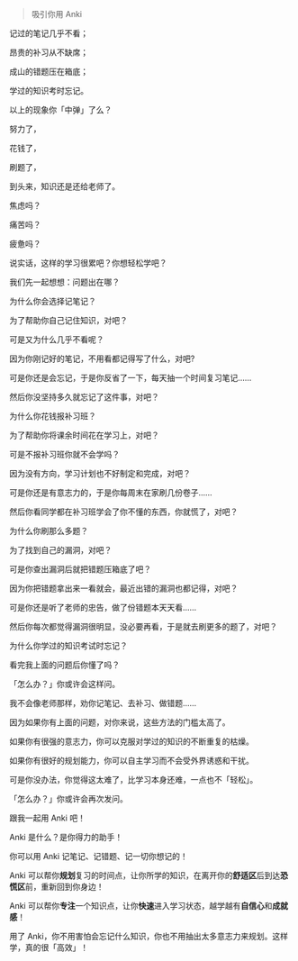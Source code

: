 > 吸引你用 Anki

记过的笔记几乎不看；

昂贵的补习从不缺席；

成山的错题压在箱底；

学过的知识考时忘记。

以上的现象你「中弹」了么？

努力了，

花钱了，

刷题了，

到头来，知识还是还给老师了。

焦虑吗？

痛苦吗？

疲惫吗？

说实话，这样的学习很累吧？你想轻松学吧？

我们先一起想想：问题出在哪？

为什么你会选择记笔记？

为了帮助你自己记住知识，对吧？

可是又为什么几乎不看呢？

因为你刚记好的笔记，不用看都记得写了什么，对吧?

可是你还是会忘记，于是你反省了一下，每天抽一个时间复习笔记……

然后你没坚持多久就忘记了这件事，对吧？

为什么你花钱报补习班？

为了帮助你将课余时间花在学习上，对吧？

可是不报补习班你就不会学吗？

因为没有方向，学习计划也不好制定和完成，对吧？

可是你还是有意志力的，于是你每周末在家刷几份卷子……

然后你看同学都在补习班学会了你不懂的东西，你就慌了，对吧？

为什么你刷那么多题？

为了找到自己的漏洞，对吧？

可是你查出漏洞后就把错题压箱底了吧？

因为你把错题拿出来一看就会，最近出错的漏洞也都记得，对吧？

可是你还是听了老师的忠告，做了份错题本天天看……

然后你每次都觉得漏洞很明显，没必要再看，于是就去刷更多的题了，对吧？

为什么你学过的知识考试时忘记？

看完我上面的问题后你懂了吗？

「怎么办？」你或许会这样问。

我不会像老师那样，劝你记笔记、去补习、做错题……

因为如果你有上面的问题，对你来说，这些方法的门槛太高了。

如果你有很强的意志力，你可以克服对学过的知识的不断重复的枯燥。

如果你有很好的规划能力，你可以自主学习而不会受外界诱惑和干扰。

可是你没办法，你觉得这太难了，比学习本身还难，一点也不「轻松」。

「怎么办？」你或许会再次发问。

跟我一起用 Anki 吧！

Anki 是什么？是你得力的助手！

你可以用 Anki 记笔记、记错题、记一切你想记的！

Anki 可以帮你**规划**复习的时间点，让你所学的知识，在离开你的**舒适区**后到达**恐慌区**前，重新回到你身边！

Anki 可以帮你**专注**一个知识点，让你**快速**进入学习状态，越学越有**自信心**和**成就感**！

用了 Anki，你不用害怕会忘记什么知识，你也不用抽出太多意志力来规划。这样学，真的很「高效」！